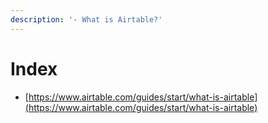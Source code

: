 ```yaml
---
description: '- What is Airtable?'
---
```


# Index

* [https://www.airtable.com/guides/start/what-is-airtable](https://www.airtable.com/guides/start/what-is-airtable)
